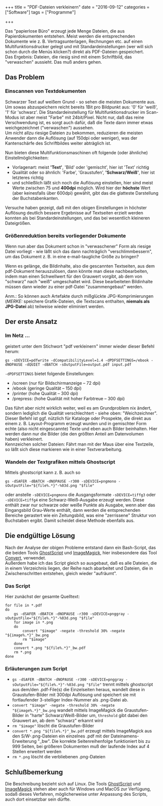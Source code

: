 +++
title 		= "PDF-Dateien verkleinern"
date 		= "2016-09-12"
categories 	= ["Software"]
tags     	= ["Programme"]

+++

Das "papierlose Büro" erzeugt jede Menge Dateien, die aus Papierdokumenten entstehen. Meist werden die entsprechenden Dokumente wie z. B. Vertragsunterlagen, Rechnungen etc. auf einen Multifunktionsdrucker gelegt und mit Standardeinstellungen (wer will sich schon durch die Menüs klicken?) direkt als PDF-Dateien gespeichert.   
Das Ergebnis: Dateien, die riesig sind mit einem Schriftbild, das "verwaschen" aussieht. Das muß anders gehen.
<!--more-->

## Das Problem
### Einscannen von Textdokumenten
Schwarzer Text auf weißem Grund - so sehen die meisten Dokumente aus. Um sowas abzuspeichern reicht bereits 1Bit pro Bildpunkt aus: '0' für 'weiß', '1' für 'schwarz'. Die Standardeinstellung für Multifunktionsdrucker im Scan-Modus ist aber meist "Farbe" mit 24bit/Pixel. Nicht nur, daß das reine Verschwendung ist, es sorgt auch dafür, daß die Texte dann immer etwas weichgezeichnet ("verwaschen") aussehen.   
Um nicht allzu riesige Dateien zu bekommen, reduzieren die meisten Anwender dann die Auflösung (auf 150dpi oder weniger), was der Kantenschärfe des Schriftbildes weiter abträglich ist. 

Nun bieten diese Multifunktionsmaschinen oft folgende (oder ähnliche) Einstellmöglichkeiten:

- Vorlagenart: meist __'Text'__, 'Bild' oder 'gemischt', hier ist 'Text' richtig
- Qualität oder so ähnlich: 'Farbe', 'Graustufen', __'Schwarz/Weiß'__, hier ist letzteres richtig
- und schließlich läßt sich noch die Auflösung einstellen, hier sind meist Werte zwischen 75 und __400dpi__ möglich. Wird hier der __höchste__ Wert (aber keinesfalls über 600dpi) gewählt, gibt das die glatteste Darstellung der Buchstabenkanten.

Versuche haben gezeigt, daß mit den obigen Einstellungen in höchster Auflösung deutlich bessere Ergebnisse auf Textseiten erzielt werden konnten als bei Standardeinstellungen, und das bei wesentlich kleineren Dateigrößen.
   
### Größenreduktion bereits vorliegender Dokumente
Wenn nun aber das Dokument schon in "verwaschener" Form als riesige Datei vorliegt - wie läßt sich das dann nachträglich "verschlimmbessern", um das Dokument z. B. in eine e-mail-taugliche Größe zu bringen?

Wenn es gelänge, die Bildinhalte, also die gescannten Textseiten, aus dem pdf-Dokument herauszulösen, dann könnte man diese nachbearbeiten, indem man einen Schwellwert für den Grauwert vorgibt, ab dem von "schwarz" nach "weiß" umgeschaltet wird. Diese bearbeiteten Bildinhalte müssen dann wieder zu einer pdf-Datei "zusammengebaut" werden.

Anm.: So können auch Artefakte durch mißglückte JPG-Komprimierungen (_MERKE:_ speichere Grafik-Dateien, die Textscans enthalten, __niemals als JPG-Datei__ ab) teilweise wieder eliminiert werden.

## Der erste Ansatz
### Im Netz ...
geistert unter dem Stichwort "pdf verkleinern" immer wieder dieser Befehl herum:

<!-- gs -sDEVICE=pdfwrite -dCompatibilityLevel=1.4 -dDownsampleColorImages=true -dColorImageResolution=300 -dNOPAUSE  -dBATCH -sOutputFile="${file%.*}"_out.pdf "$file" -->

    gs -sDEVICE=pdfwrite -dCompatibilityLevel=1.4 -dPDFSETTINGS=/ebook -dNOPAUSE -dQUIET -dBATCH -sOutputFile=output.pdf input.pdf

`-dPDFSETTINGS` bietet folgende Einstellungen:

- /screen (nur für Bildschirmanzeige – 72 dpi)
- /ebook (geringe Qualität – 150 dpi)
- /printer (hohe Qualität – 300 dpi)
- /prepress: (hohe Qualität mit hoher Farbtreue – 300 dpi)

Das führt aber nicht wirklich weiter, weil es am Grundproblem nix ändert, sondern lediglich die Qualität verschlechtert - siehe oben: "Weichzeichner".    
Dieser Befehl ist ggf. nützlich für Kataloge oder Prospekte, die direkt aus einem z. B. Layout-Programm erzeugt wurden und in gemischter Form echte (also nicht eingescannte) Texte und eben auch Bilder beinhalten. Hier werden dann nur die Bilder (die den größten Anteil am Datenvolumen haben) verkleinert.   
Kennzeichen solcher Dateien: Fährt man mit der Maus über eine Textzeile, so läßt sich diese markieren wie in einer Textverarbeitung.

### Wandeln der Textgrafiken mittels Ghostscript
Mittels ghostscript kann z. B. auch so

    gs -dSAFER -dBATCH -dNOPAUSE -r300 -sDEVICE=pngmono -sOutputFile="${file%.*}"-%03d.png "$file"
    
oder anstelle `-sDEVICE=pngmono` die Ausgangsformate `-sDEVICE=tiffg3` oder `-sDEVICE=tiffg4` eine Schwarz-Weiß-Ausgabe erzeugt werden. Diese enthält zwar nur schwarze oder weiße Punkte als Ausgabe, wenn aber das Eingangsbild Grau-Werte enthält, dann werden die entsprechenden Bereiche gerastert wie ein Zeitungsbild, was eine "zerrissene" Struktur von Buchstaben ergibt. Damit scheidet diese Methode ebenfalls aus.

## Die endgültige Lösung
Nach der Analyse der obigen Probleme entstand dann ein Bash-Script, das die beiden Tools [GhostScript](https://www.gnu.org/software/ghostscript/) und [ImageMagick](http://imagemagick.org/script/index.php), hier insbesondere das Tool [Convert](http://www.imagemagick.org/script/convert.php), verwendet.  
Außerdem habe ich das Script gleich so ausgebaut, daß es alle Dateien, die in einem Verzeichnis liegen, der Reihe nach abarbeitet und Dateien, die in Zwischenschritten entstehen, gleich wieder "aufräumt".

### Das Script
Hier zunächst der gesamte Quelltext:

    for file in *.pdf
    do
    	gs -dSAFER -dBATCH -dNOPAUSE -r300 -sDEVICE=pnggray -sOutputFile="${file%.*}"-%03d.png "$file"
    	for image in *.png
    	do 
    		convert "$image" -negate -threshold 30% -negate "${image%.*}"_bw.png
    		rm "$image"
    	done
    	convert *.png "${file%.*}"_bw.pdf
    	rm *.png	
    done
    

### Erläuterungen zum Script

-  `gs -dSAFER -dBATCH -dNOPAUSE -r300 -sDEVICE=pnggray -sOutputFile="${file%.*}"-%03d.png "$file"` trennt mittels ghostscript aus dem/den .pdf-File(s) die Einzelseiten heraus, wandelt diese in Graustufen-Bilder mit 300dpi Auflösung und speichert sie mit fortlaufender 3-stelliger Index-Nummer als .png-Datei ab.
-  `convert "$image" -negate -threshold 30% -negate "${image%.*}"_bw.png` wandelt mittels ImageMagick die Graustufen-Bilder in "harte" Schwarz/Weiß-Bilder um, `threshold` gibt dabei den Grauwert an, ab dem "schwarz" erkannt wird
-  `rm "$image"` löscht die Graustufen-Bilder
-  `convert *.png "${file%.*}"_bw.pdf` erzeugt mittels ImageMagick aus den S/W-.png-Dateien ein einzelnes .pdf mit der Dateinamens-Erweiterung "_bw". Die korrekte Seitenreihenfolge funktioniert bis zu 999 Seiten, bei größeren Dokumenten muß der laufende Index auf 4 Stellen erweitert werden
-  `rm *.png` löscht die verbliebenen .png-Dateien

## Schlußbemerkung
Die Beschreibung bezieht sich auf Linux. Die Tools [GhostScript](https://www.gnu.org/software/ghostscript/) und [ImageMagick](http://imagemagick.org/script/index.php) stehen aber auch für Windows und MacOS zur Verfügung, sodaß dieses Verfahren, möglicherweise unter Anpassung des Scripts, auch dort einsetzbar sein dürfte.